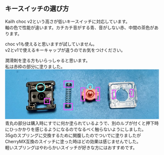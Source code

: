 ## キースイッチの選び方
Kailh choc v2という高さが低いキースイッチに対応しています。  
軸の色で性能が違います。カチカチ音がする青、音がしない赤、中間の茶色があります。  

choc v1も使えると思いますが試していません。  
v2とv1で使えるキーキャップが違うのでお気をつけください。  

潤滑剤を塗る方もいらっしゃると思います。  
私は赤枠の部分に塗りました。  
![](img/switch.jpeg)  
青丸の部分は購入時にすでに何か塗られているようで、別のルブが付くと押下時にひっかかりを感じるようになるのでなるべく触らないようにしました。  
35gのスプリングに交換するために開腹したのでついでに塗りましたがCherryMX互換のスイッチに塗った時ほどの効果は感じませんでした。  
軽いスプリングはやわらかいスイッチが好きな方にはおすすめです。
